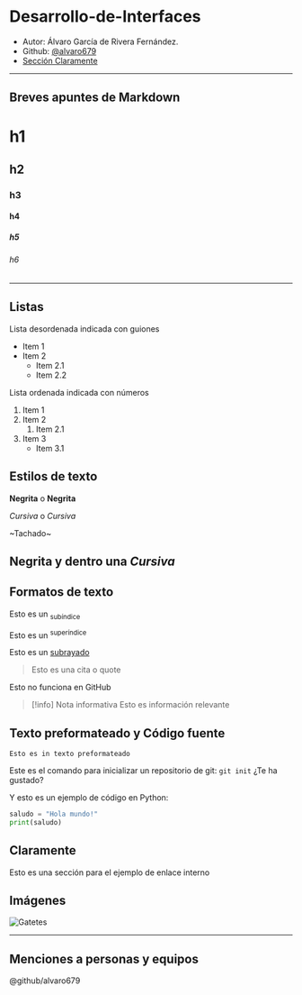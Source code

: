 # Desarrollo-de-Interfaces

- Autor: Álvaro García de Rivera Fernández.
- Github: [@alvaro679](https://github.com/alvaro679)
- [Sección Claramente](#claramente)
---
## Breves apuntes de Markdown

# h1
## h2
### h3
#### h4
##### h5
###### h6

---
## Listas
Lista desordenada indicada con guiones
- Item 1
- Item 2
  - Item 2.1
  - Item 2.2

Lista ordenada indicada con números
1. Item 1
2. Item 2
    1. Item 2.1
4. Item 3
    - Item 3.1

## Estilos de texto

**Negrita** o __Negrita__

*Cursiva* o _Cursiva_

~Tachado~

**Negrita y dentro una _Cursiva_**
---
## Formatos de texto
Esto es un <sub>subíndice</sub>

Esto es un <sup>superíndice</sup>

Esto es un <ins>subrayado</ins>

> Esto es una cita o quote

Esto no funciona en GitHub
> [!info] Nota informativa
> Esto es información relevante

## Texto preformateado y Código fuente
```
Esto es in texto preformateado
```

Este es el comando para inicializar un repositorio de git: `git init` ¿Te ha gustado?

Y esto es un ejemplo de código en Python:

```python
saludo = "Hola mundo!"
print(saludo)
```
## Claramente
Esto es una sección para el ejemplo de enlace interno

## Imágenes
![Gatetes](https://tse2.mm.bing.net/th/id/OIP._LU9O3-FdPsAH9ZrurMV2gHaEK?rs=1&pid=ImgDetMain&o=7&rm=3)


---
## Menciones a personas y equipos
@github/alvaro679
